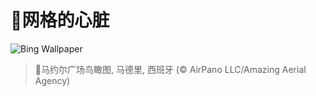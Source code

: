 # 🔖网格的心脏

![Bing Wallpaper](https://www.bing.com/th?id=OHR.PlazaMayor_ZH-CN4576498488_1920x1080.jpg&rf=LaDigue_1920x1080.jpg&pid=hp)

> 📝马约尔广场鸟瞰图, 马德里, 西班牙 (© AirPano LLC/Amazing Aerial Agency)
